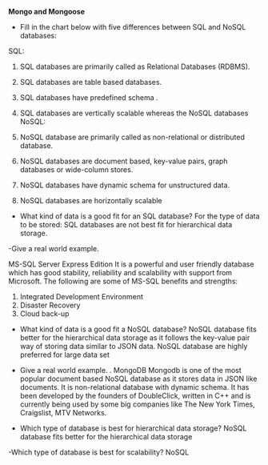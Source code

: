 
**Mongo and Mongoose**

- Fill in the chart below with five differences between SQL and NoSQL databases:

SQL:
1. SQL databases are primarily called as Relational Databases (RDBMS).
2. SQL databases are table based databases.

3. SQL databases have predefined schema .
4. SQL databases are vertically scalable whereas the NoSQL databases
NoSQL:
1. NoSQL database are primarily called as non-relational or distributed database.
2.  NoSQL databases are document based, key-value pairs, graph databases or wide-column stores.
3. NoSQL databases have dynamic schema for unstructured data.
 4. NoSQL databases are horizontally scalable


- What kind of data is a good fit for an SQL database?
For the type of data to be stored: SQL databases are not best fit for hierarchical data storage.

-Give a real world example.


 MS-SQL Server Express Edition
It is a powerful and user friendly database which has good stability, reliability and scalability with support from Microsoft. The following are some of MS-SQL benefits and strengths:
 1. Integrated Development Environment
 2. Disaster Recovery
 3. Cloud back-up


 -  What kind of data is a good fit a NoSQL database?
NoSQL database fits better for the hierarchical data storage as it follows the key-value pair way of storing data similar to JSON data. NoSQL database are highly preferred for large data set


- Give a real world example.
. MongoDB
Mongodb is one of the most popular document based NoSQL database as it stores data in JSON like documents. It is non-relational database with dynamic schema. It has been developed by the founders of DoubleClick, written in C++ and is currently being used by some big companies like The New York Times, Craigslist, MTV Networks.


- Which type of database is best for hierarchical data storage?
NoSQL database fits better for the hierarchical data storage

-Which type of database is best for scalability?
NoSQL